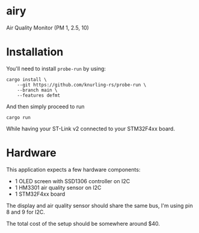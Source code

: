 # airy
Air Quality Monitor (PM 1, 2.5, 10)


# Installation

You'll need to install `probe-run` by using:

```
cargo install \
    --git https://github.com/knurling-rs/probe-run \
    --branch main \
    --features defmt
```

And then simply proceed to run

```
cargo run
```

While having your ST-Link v2 connected to your STM32F4xx board.


# Hardware

This application expects a few hardware components:

* 1 OLED screen with SSD1306 controller on I2C
* 1 HM3301 air quality sensor on I2C
* 1 STM32F4xx board

The display and air quality sensor should share the same bus,
I'm using pin 8 and 9 for I2C.

The total cost of the setup should be somewhere around $40.
